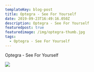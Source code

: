 ```yaml
---
templateKey: blog-post
title: Optegra - See For Yourself
date: 2019-09-23T16:49:16.050Z
description: Optegra - See For Yourself
featuredpost: true
featuredimage: /img/optegra-thumb.jpg
tags:
  - Optegra - See For Yourself
---
```

Optegra - See For Yourself

![](/img/kv-1-jpegg.jpg)
